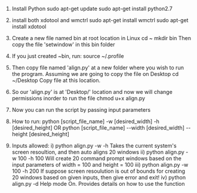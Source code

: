 1. Install Python
	sudo apt-get update
	sudo apt-get install python2.7

2. install both xdotool and wmctrl
	sudo apt-get install wmctrl
	sudo apt-get install xdotool

3. Create a new file named bin at root location in Linux
	cd ~
	mkdir bin
Then copy the file 'setwindow' in this bin folder

4. If you just created ~bin, run: source ~/.profile

5. Then copy file named 'align.py' at a new folder where you wish to run the program. 
Assuming we are going to copy the file on Desktop
	cd ~/Desktop
	Copy file at this location. 

6. So our 'align.py' is at 'Desktop/' location and now we will change permissions inorder to run the file
	 chmod u+x align.py

7. Now you can run the script by passing input parameters

8. How to run: 
	python [script_file_name] -w [desired_width] -h [desired_height]
	                           OR
	python [script_file_name] --width [desired_width] --height [desired_height]

9. Inputs allowed:
	i) python align.py -w -h
		Takes the current system's screen resoultion, and then auto aligns 20 windows
	ii) python align.py -w 100 -h 100
	     Will create 20 command prompt windows based on the input parameters of width = 100 and height = 100
    iii) python align.py -w 100 -h 200
    	  If suppose screen resoulution is out of bounds for creating 20 windows based on given inputs, then give error and exit!
    iv) python align.py -d
    	   Help mode On. Provides details on how to use the function